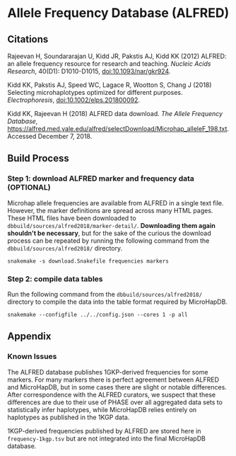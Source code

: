# Allele Frequency Database (ALFRED)

## Citations

Rajeevan H, Soundararajan U, Kidd JR, Pakstis AJ, Kidd KK (2012) ALFRED: an allele frequency resource for research and teaching. *Nucleic Acids Research*, 40(D1): D1010-D1015, [doi:10.1093/nar/gkr924](https://doi.org/10.1093/nar/gkr924).

Kidd KK, Pakstis AJ, Speed WC, Lagace R, Wootton S, Chang J (2018) Selecting microhaplotypes optimized for different purposes. *Electrophoresis*, [doi:10.1002/elps.201800092](https://doi.org/10.1002/elps.201800092).

Kidd KK, Rajeevan H (2018) ALFRED data download. *The Allele Frequency Database*, https://alfred.med.yale.edu/alfred/selectDownload/Microhap_alleleF_198.txt. Accessed December 7, 2018.

## Build Process

### Step 1: download ALFRED marker and frequency data (OPTIONAL)

Microhap allele frequencies are available from ALFRED in a single text file.
However, the marker definitions are spread across many HTML pages.
These HTML files have been downloaded to `dbbuild/sources/alfred2018/marker-detail/`.
**Downloading them again shouldn't be necessary**, but for the sake of the curious the download process can be repeated by running the following command from the `dbbuild/sources/alfred2018/` directory.

```
snakemake -s download.Snakefile frequencies markers
```

### Step 2: compile data tables

Run the following command from the `dbbuild/sources/alfred2018/` directory to compile the data into the table format required by MicroHapDB.

```
snakemake --configfile ../../config.json --cores 1 -p all
```


## Appendix

### Known Issues

The ALFRED database publishes 1GKP-derived frequencies for some markers.
For many markers there is perfect agreement between ALFRED and MicroHapDB, but in some cases there are slight or notable differences.
After correspondence with the ALFRED curators, we suspect that these differences are due to their use of PHASE over all aggregated data sets to statistically infer haplotypes, while MicroHapDB relies entirely on haplotypes as published in the 1KGP data.

1KGP-derived frequencies published by ALFRED are stored here in `frequency-1kgp.tsv` but are not integrated into the final MicroHapDB database.
